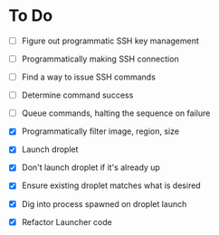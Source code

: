 # To Do

* [ ] Figure out programmatic SSH key management
* [ ] Programmatically making SSH connection
* [ ] Find a way to issue SSH commands
* [ ] Determine command success
* [ ] Queue commands, halting the sequence on failure

* [X] Programmatically filter image, region, size
* [X] Launch droplet
* [X] Don't launch droplet if it's already up
* [X] Ensure existing droplet matches what is desired
* [X] Dig into process spawned on droplet launch
* [X] Refactor Launcher code
